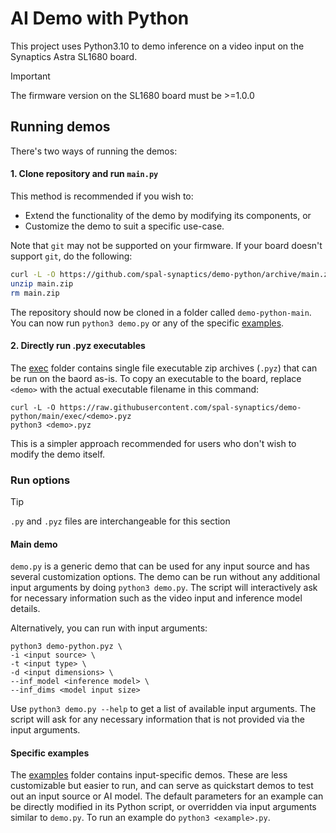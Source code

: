 # AI Demo with Python
This project uses Python3.10 to demo inference on a video input on the Synaptics Astra SL1680 board.
> [!IMPORTANT]
> The firmware version on the SL1680 board must be >=1.0.0

## Running demos
There's two ways of running the demos:
#### 1. Clone repository and run `main.py`
This method is recommended if you wish to:
- Extend the functionality of the demo by modifying its components, or
- Customize the demo to suit a specific use-case.

Note that `git` may not be supported on your firmware. If your board doesn't support `git`, do the following:
```bash
curl -L -O https://github.com/spal-synaptics/demo-python/archive/main.zip
unzip main.zip
rm main.zip
```
The repository should now be cloned in a folder called `demo-python-main`. You can now run `python3 demo.py` or any of the specific [examples](examples).

#### 2. Directly run .pyz executables
The [exec](exec) folder contains single file executable zip archives (`.pyz`) that can be run on the baord as-is. To copy an executable to the board, replace `<demo>` with the actual executable filename in this command:
```
curl -L -O https://raw.githubusercontent.com/spal-synaptics/demo-python/main/exec/<demo>.pyz
python3 <demo>.pyz
```
This is a simpler approach recommended for users who don't wish to modify the demo itself.

### Run options
> [!TIP]
> `.py` and `.pyz` files are interchangeable for this section
#### Main demo
`demo.py` is a generic demo that can be used for any input source and has several customization options. The demo can be run without any additional input arguments by doing `python3 demo.py`.
The script will interactively ask for necessary information such as the video input and inference model details.


Alternatively, you can run with input arguments:
```
python3 demo-python.pyz \
-i <input source> \
-t <input type> \
-d <input dimensions> \
--inf_model <inference model> \
--inf_dims <model input size>
```
Use `python3 demo.py --help` to get a list of available input arguments. The script will ask for any necessary information that is not provided via the input arguments.

#### Specific examples
The [examples](examples) folder contains input-specific demos. These are less customizable but easier to run, and can serve as quickstart demos to test out an input source or AI model.
The default parameters for an example can be directly modified in its Python script, or overridden via input arguments similar to `demo.py`. To run an example do `python3 <example>.py`. 
